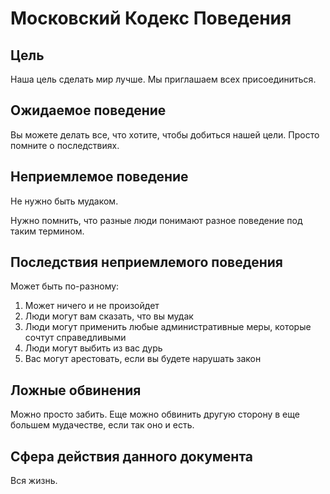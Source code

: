 # Московский Кодекс Поведения

## Цель

Наша цель сделать мир лучше. Мы приглашаем всех присоединиться.

## Ожидаемое поведение

Вы можете делать все, что хотите, чтобы добиться нашей цели.
Просто помните о последствиях.

## Неприемлемое поведение

Не нужно быть мудаком.

Нужно помнить, что разные люди понимают разное поведение под таким термином.

## Последствия неприемлемого поведения

Может быть по-разному:

1. Может ничего и не произойдет
2. Люди могут вам сказать, что вы мудак
3. Люди могут применить любые административные меры, которые сочтут справедливыми
4. Люди могут выбить из вас дурь
5. Вас могут арестовать, если вы будете нарушать закон

## Ложные обвинения

Можно просто забить.
Еще можно обвинить другую сторону в еще большем мудачестве, если так оно и есть.

## Сфера действия данного документа

Вся жизнь.
